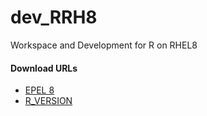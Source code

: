 # dev_RRH8
Workspace and Development for  R on RHEL8

#### Download URLs
- [EPEL 8](https://dl.fedoraproject.org/pub/epel/epel-release-latest-8.noarch.rpm) <br/>
- [R_VERSION](https://cdn.rstudio.com/r/centos-8/pkgs/R-${R_VERSION}-1-1.x86_64.rpm) <br/>

